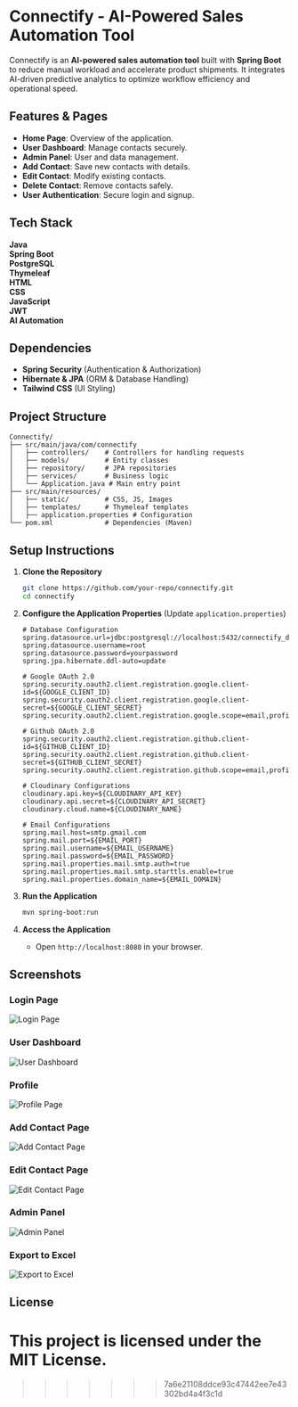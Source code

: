 
# Connectify - AI-Powered Sales Automation Tool

Connectify is an **AI-powered sales automation tool** built with **Spring Boot** to reduce manual workload and accelerate product shipments. It integrates AI-driven predictive analytics to optimize workflow efficiency and operational speed.

## Features & Pages

- **Home Page**: Overview of the application.
- **User Dashboard**: Manage contacts securely.
- **Admin Panel**: User and data management.
- **Add Contact**: Save new contacts with details.
- **Edit Contact**: Modify existing contacts.
- **Delete Contact**: Remove contacts safely.
- **User Authentication**: Secure login and signup.

## Tech Stack

**Java**  
**Spring Boot**  
**PostgreSQL**  
**Thymeleaf**  
**HTML**  
**CSS**  
**JavaScript**  
**JWT**  
**AI Automation**

## Dependencies

- **Spring Security** (Authentication & Authorization)
- **Hibernate & JPA** (ORM & Database Handling)
- **Tailwind CSS** (UI Styling)

## Project Structure

```
Connectify/
├── src/main/java/com/connectify
│   ├── controllers/    # Controllers for handling requests
│   ├── models/         # Entity classes
│   ├── repository/     # JPA repositories
│   ├── services/       # Business logic
│   └── Application.java # Main entry point
├── src/main/resources/
│   ├── static/         # CSS, JS, Images
│   ├── templates/      # Thymeleaf templates
│   ├── application.properties # Configuration
└── pom.xml             # Dependencies (Maven)
```

## Setup Instructions

1. **Clone the Repository**

   ```sh
   git clone https://github.com/your-repo/connectify.git
   cd connectify
   ```

2. **Configure the Application Properties** (Update `application.properties`)

   ```properties
   # Database Configuration
   spring.datasource.url=jdbc:postgresql://localhost:5432/connectify_db
   spring.datasource.username=root
   spring.datasource.password=yourpassword
   spring.jpa.hibernate.ddl-auto=update

   # Google OAuth 2.0
   spring.security.oauth2.client.registration.google.client-id=${GOOGLE_CLIENT_ID}
   spring.security.oauth2.client.registration.google.client-secret=${GOOGLE_CLIENT_SECRET}
   spring.security.oauth2.client.registration.google.scope=email,profile

   # Github OAuth 2.0
   spring.security.oauth2.client.registration.github.client-id=${GITHUB_CLIENT_ID}
   spring.security.oauth2.client.registration.github.client-secret=${GITHUB_CLIENT_SECRET}
   spring.security.oauth2.client.registration.github.scope=email,profile

   # Cloudinary Configurations
   cloudinary.api.key=${CLOUDINARY_API_KEY}
   cloudinary.api.secret=${CLOUDINARY_API_SECRET}
   cloudinary.cloud.name=${CLOUDINARY_NAME}

   # Email Configurations
   spring.mail.host=smtp.gmail.com
   spring.mail.port=${EMAIL_PORT}
   spring.mail.username=${EMAIL_USERNAME}
   spring.mail.password=${EMAIL_PASSWORD}
   spring.mail.properties.mail.smtp.auth=true
   spring.mail.properties.mail.smtp.starttls.enable=true
   spring.mail.properties.domain_name=${EMAIL_DOMAIN}
   ```

3. **Run the Application**

   ```sh
   mvn spring-boot:run
   ```

4. **Access the Application**

    - Open `http://localhost:8080` in your browser.

## Screenshots

### Login Page
![Login Page](screenshots/ss-1.png)

### User Dashboard
![User Dashboard](screenshots/ss3.png)

### Profile
![Profile Page](screenshots/ss4.png)

### Add Contact Page
![Add Contact Page](screenshots/ss5.png)

### Edit Contact Page
![Edit Contact Page](screenshots/ss6.png)

### Admin Panel
![Admin Panel](screenshots/ss7.png)

### Export to Excel
![Export to Excel](screenshots/ss8.png)

## License

This project is licensed under the MIT License.
=======
>>>>>>> 7a6e21108ddce93c47442ee7e43302bd4a4f3c1d

